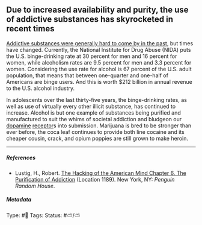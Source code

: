 ## Due to increased availability and purity, the use of addictive substances has skyrocketed in recent times

[Addictive substances were generally hard to come by in the past](Addictive%20substances%20were%20generally%20hard%20to%20come%20by%20in%20the%20past.md), but times have changed. Currently, the National Institute for Drug Abuse (NIDA) puts the U.S. binge-drinking rate at 30 percent for men and 16 percent for women, while alcoholism rates are 9.5 percent for men and 3.3 percent for women. Considering the use rate for alcohol is 67 percent of the U.S. adult population, that means that between one-quarter and one-half of Americans are binge users. And this is worth $212 billion in annual revenue to the U.S. alcohol industry.

In adolescents over the last thirty-five years, the binge-drinking rates, as well as use of virtually every other illicit substance, has continued to increase. Alcohol is but one example of substances being purified and manufactured to suit the whims of societal addiction and bludgeon our [dopamine](Dopamine.md) [receptor](Receptor.md)s into submission. Marijuana is bred to be stronger than ever before, the coca leaf continues to provide both line cocaine and its cheaper cousin, crack, and opium poppies are still grown to make heroin. 

---

##### References

* Lustig, H., Robert. [The Hacking of the American Mind Chapter 6. The Purification of Addiction](The%20Hacking%20of%20the%20American%20Mind%20Chapter%206.%20The%20Purification%20of%20Addiction.md) (Location 1189). New York, NY: *Penguin Random House*.

##### Metadata

Type: #🔴 
Tags: 
Status: #⛅️/⛅️

